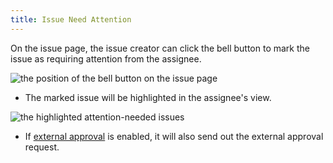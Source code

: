 ```yaml
---
title: Issue Need Attention
---
```


On the issue page, the issue creator can click the bell button to mark the issue as requiring attention from the assignee.

![the position of the bell button on the issue page](/docs/change-database/change-workflow/issue-need-attention/position.webp)

- The marked issue will be highlighted in the assignee's view.

![the highlighted attention-needed issues](/docs/change-database/change-workflow/issue-need-attention/highlighted.webp)

- If [external approval](/docs/administration/webhook-integration/external-approval#ui-workflow) is enabled, it will also send out the external approval request.

